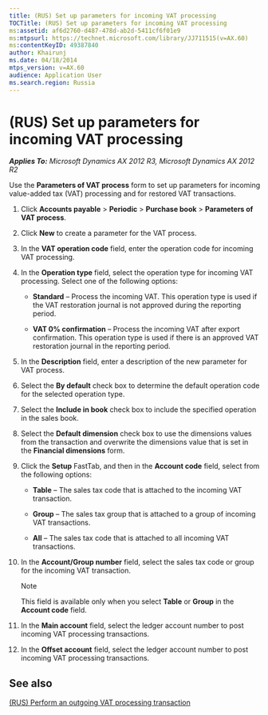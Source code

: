 ```yaml
---
title: (RUS) Set up parameters for incoming VAT processing
TOCTitle: (RUS) Set up parameters for incoming VAT processing
ms:assetid: af6d2760-d487-478d-ab2d-5411cf6f01e9
ms:mtpsurl: https://technet.microsoft.com/library/JJ711515(v=AX.60)
ms:contentKeyID: 49387840
author: Khairunj
ms.date: 04/18/2014
mtps_version: v=AX.60
audience: Application User
ms.search.region: Russia
---
```


# (RUS) Set up parameters for incoming VAT processing 


_**Applies To:** Microsoft Dynamics AX 2012 R3, Microsoft Dynamics AX 2012 R2_

Use the **Parameters of VAT process** form to set up parameters for incoming value-added tax (VAT) processing and for restored VAT transactions.

1.  Click **Accounts payable** \> **Periodic** \> **Purchase book** \> **Parameters of VAT process**.

2.  Click **New** to create a parameter for the VAT process.

3.  In the **VAT operation code** field, enter the operation code for incoming VAT processing.

4.  In the **Operation type** field, select the operation type for incoming VAT processing. Select one of the following options:
    
      - **Standard** – Process the incoming VAT. This operation type is used if the VAT restoration journal is not approved during the reporting period.
    
      - **VAT 0% confirmation** – Process the incoming VAT after export confirmation. This operation type is used if there is an approved VAT restoration journal in the reporting period.

5.  In the **Description** field, enter a description of the new parameter for VAT process.

6.  Select the **By default** check box to determine the default operation code for the selected operation type.

7.  Select the **Include in book** check box to include the specified operation in the sales book.

8.  Select the **Default dimension** check box to use the dimensions values from the transaction and overwrite the dimensions value that is set in the **Financial dimensions** form.

9.  Click the **Setup** FastTab, and then in the **Account code** field, select from the following options:
    
      - **Table** – The sales tax code that is attached to the incoming VAT transaction.
    
      - **Group** – The sales tax group that is attached to a group of incoming VAT transactions.
    
      - **All** – The sales tax code that is attached to all incoming VAT transactions.

10. In the **Account/Group number** field, select the sales tax code or group for the incoming VAT transaction.
    

    > [!NOTE]
    > <P>This field is available only when you select <STRONG>Table</STRONG> or <STRONG>Group</STRONG> in the <STRONG>Account code</STRONG> field.</P>



11. In the **Main account** field, select the ledger account number to post incoming VAT processing transactions.

12. In the **Offset account** field, select the ledger account number to post incoming VAT processing transactions.

## See also

[(RUS) Perform an outgoing VAT processing transaction](rus-perform-an-outgoing-vat-processing-transaction.md)

  


